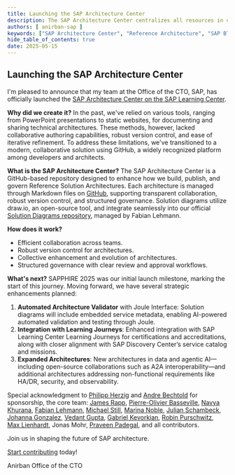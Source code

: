 ```yaml
---
title: Launching the SAP Architecture Center
description: The SAP Architecture Center centralizes all resources in one place, enabling organizations to maximize cloud capabilities while ensuring that their solutions are secure, resilient, and optimized to their specific requirements.
authors: [ anirban-sap ]
keywords: ["SAP Architecture Center", "Reference Architecture", "SAP BTP"]
hide_table_of_contents: true
date: 2025-05-15
---
```


## Launching the SAP Architecture Center

I'm pleased to announce that my team at the Office of the CTO, SAP, has officially launched the [SAP Architecture Center on the SAP Learning Center](https://architecture.learning.sap.com/).

**Why did we create it?** In the past, we've relied on various tools, ranging from PowerPoint presentations to static websites, for documenting and sharing technical architectures. These methods, however, lacked collaborative authoring capabilities, robust version control, and ease of iterative refinement. To address these limitations, we've transitioned to a modern, collaborative solution using GitHub, a widely recognized platform among developers and architects.

**What is the SAP Architecture Center?** The SAP Architecture Center is a GitHub-based repository designed to enhance how we build, publish, and govern Reference Solution Architectures. Each architecture is managed through Markdown files on [GitHub](https://github.com/SAP/architecture-center), supporting transparent collaboration, robust version control, and structured governance. Solution diagrams utilize draw.io, an open-source tool, and integrate seamlessly into our official [Solution Diagrams repository](https://sap.github.io/btp-solution-diagrams/), managed by Fabian Lehmann.

**How does it work?**
- Efficient collaboration across teams.
- Robust version control for architectures.
- Collective enhancement and evolution of architectures.
- Structured governance with clear review and approval workflows.


**What's next?** SAPPHIRE 2025 was our initial launch milestone, marking the start of this journey. Moving forward, we have several strategic enhancements planned:
1. **Automated Architecture Validator** with Joule Interface: Solution diagrams will include embedded service metadata, enabling AI-powered automated validation and testing through Joule.
2. **Integration with Learning Journeys**: Enhanced integration with SAP Learning Center Learning Journeys for certifications and accreditations, along with closer alignment with SAP Discovery Center’s service catalog and missions.
3. **Expanded Architectures**: New architectures in data and agentic AI—including open-source collaborations such as A2A interoperability—and additional architectures addressing non-functional requirements like HA/DR, security, and observability.

Special acknowledgment to [Philipp Herzig](https://www.linkedin.com/in/philipp-herzig/) and [Andre Bechtold](https://www.linkedin.com/in/abechtold/) for sponsorship, the core team: [James Rapp](https://www.linkedin.com/in/james-rapp/), [Pierre-Olivier Basseville](https://www.linkedin.com/in/pierreolivierbasseville/), [Navya Khurana](https://www.linkedin.com/in/navya-khurana-1b78a6187/), [Fabian Lehmann](https://www.linkedin.com/in/lehmann-fabian/), [Michael Still](https://www.linkedin.com/in/michael-still-b3aaa2133/), [Marina Noble](https://www.linkedin.com/in/marinanoble/), [Julian Schambeck](https://www.linkedin.com/in/julian-s-41b9a8253/), [Johanna Gonzalez](https://www.linkedin.com/in/johannagondi/), [Vedant Gupta](https://www.linkedin.com/in/vedant-gupta-ai/), [Gabriel Kevorkian](https://www.linkedin.com/in/gabriel-kevorkian-30005b2/), [Robin Purschwitz](https://www.linkedin.com/in/robin-purschwitz/), [Max Lienhardt](https://www.linkedin.com/in/max-lienhardt-a2a157335/), Jonas Mohr, [Praveen Padegal](https://www.linkedin.com/in/praveenkumarpadegal/), and all contributors.

Join us in shaping the future of SAP architecture.

[Start contributing](/community/contribution) today!

Anirban
Office of the CTO

<!-- truncate -->